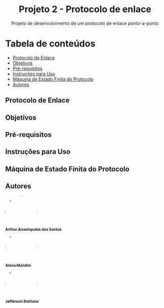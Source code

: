 <h1 align='center'>Projeto 2 - Protocolo de enlace</h1>
<p align="center">Projeto de desenvolvimento de um protocolo de enlace ponto-a-ponto</p>

Tabela de conteúdos
=================
<!--ts-->
   * [Protocolo de Enlace](#Protocolo-de-Enlace)
   * [Objetivos](#Objetivos)
   * [Pré-requisitos](#Pré-requisitos)
   * [Instruções para Uso](#Instruções-para-Uso)
   * [Máquina de Estado Finita do Protocolo](#Máquina-de-Estado-Finita-do-Protocolo)
   * [Autores](#Autores)

## Protocolo de Enlace

## Objetivos

## Pré-requisitos

## Instruções para Uso

## Máquina de Estado Finita do Protocolo

## Autores

<a href="https://github.com/ArthurAnastopulos">
    <img style="border-radius: 50%;" src="https://avatars.githubusercontent.com/u/51097061?v=4" width="100px;" alt=""/><br />
    <sub><b>Arthur Anastopulos dos Santos</b></sub></a><br />

<a href="https://github.com/alanamandim">
    <img style="border-radius: 50%;" src="https://avatars.githubusercontent.com/u/58298192?v=4" width="100px;" alt=""/><br />
    <sub><b>Alana Mandim</b></sub></a><br />

<a href="https://github.com/jeffersonbcr">
    <img style="border-radius: 50%;" src="https://avatars.githubusercontent.com/u/58866006?v=4" width="100px;" alt=""/><br />
    <sub><b>Jefferson Botitano</b></sub></a>